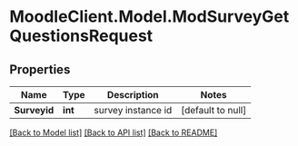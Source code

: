# MoodleClient.Model.ModSurveyGetQuestionsRequest

## Properties

Name | Type | Description | Notes
------------ | ------------- | ------------- | -------------
**Surveyid** | **int** | survey instance id | [default to null]

[[Back to Model list]](../README.md#documentation-for-models) [[Back to API list]](../README.md#documentation-for-api-endpoints) [[Back to README]](../README.md)

